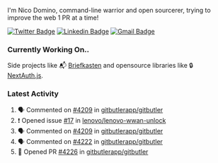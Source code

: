 
I'm Nico Domino, command-line warrior and open sourcerer, trying to improve the web 1 PR at a time!

[![Twitter Badge](https://img.shields.io/badge/-@ndom91-1ca0f1?style=flat-square&labelColor=1ca0f1&logo=twitter&logoColor=white&link=https://twitter.com/ndom91)](https://twitter.com/ndom91) [![Linkedin Badge](https://img.shields.io/badge/-ndom91-blue?style=flat-square&logo=Linkedin&logoColor=white&link=https://www.linkedin.com/in/ndom91/)](https://www.linkedin.com/in/ndom91/) [![Gmail Badge](https://img.shields.io/badge/-yo@ndo.dev-c14438?style=flat-square&logo=mail.ru&logoColor=white&link=mailto:yo@ndo.dev)](mailto:yo@ndo.dev)

### Currently Working On..

Side projects like 📬 [Briefkasten](https://briefkastenhq.com) and opensource libraries like 🔒 [NextAuth.js](https://github.com/nextauthjs/next-auth).

<!--START_SECTION_PROFILE_VIEWS:readme-info-->
<!--END_SECTION_PROFILE_VIEWS:readme-info-->

<!--START_SECTION_DAILY_COMMIT:readme-info-->
<!--END_SECTION_DAILY_COMMIT:readme-info-->

<!--START_SECTION_WEEKLY_COMMIT:readme-info-->
<!--END_SECTION_WEEKLY_COMMIT:readme-info-->

### Latest Activity

<!--START_SECTION:activity-->
1. 🗣 Commented on [#4209](https://github.com/gitbutlerapp/gitbutler/issues/4209#issuecomment-2211802013) in [gitbutlerapp/gitbutler](https://github.com/gitbutlerapp/gitbutler)
2. ❗ Opened issue [#17](https://github.com/lenovo/lenovo-wwan-unlock/issues/17) in [lenovo/lenovo-wwan-unlock](https://github.com/lenovo/lenovo-wwan-unlock)
3. 🗣 Commented on [#4209](https://github.com/gitbutlerapp/gitbutler/issues/4209#issuecomment-2203542591) in [gitbutlerapp/gitbutler](https://github.com/gitbutlerapp/gitbutler)
4. 🗣 Commented on [#4222](https://github.com/gitbutlerapp/gitbutler/pull/4222#issuecomment-2203533062) in [gitbutlerapp/gitbutler](https://github.com/gitbutlerapp/gitbutler)
5. 💪 Opened PR [#4226](https://github.com/gitbutlerapp/gitbutler/pull/4226) in [gitbutlerapp/gitbutler](https://github.com/gitbutlerapp/gitbutler)
<!--END_SECTION:activity-->
